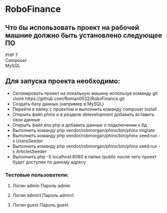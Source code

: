 # RoboFinance

## Что бы использовать проект на рабочей машние должно быть установлено следующее ПО

PHP 7 <br>
Composer <br>
MySQL <br>

## Для запуска проекта необходимо:
<ul>
  <li>Склонировать проект на локальную машину используя команду git clone https://github.com/Roman0532/RoboFinance.git</li>
  <li>Создать базу данных (например в MySQL)</li>
  <li>Перейти в папку с проектом и выполнить команду composer install</li>
  <li>Открыть файл phinx и в разделе delevelopment добавить вставить свои данные</li>
  <li>Открыть файл env.php и добавить данные о подключении к бд</li>
  <li>Выполнить команду php vendor/robmorgan/phinx/bin/phinx migrate</li>
  <li>Выполнить команду php vendor/robmorgan/phinx/bin/phinx seed:run -s UsersSeeder</li>
  <li>Выполнить команду php vendor/robmorgan/phinx/bin/phinx seed:run -s ArticlesSeeder</li>
  <li>Выполнить php -S localhost:8080 в папке /public после чего проект будет доступен по даному адресу</li>
  </ul>
  
 ### Тестовые пользователи:
 
 1. Логин admin Пароль admin
 
 2. Логин admin1 Пароль admin1
 
 3. Логин guest Пароль guest

